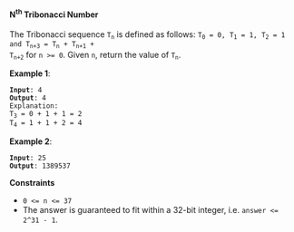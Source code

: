 #### N<sup>th</sup> Tribonacci Number

The Tribonacci sequence <code>T<sub>n</sub></code> is defined as follows:
<code>T<sub>0</sub> = 0, T<sub>1</sub> = 1, T<sub>2</sub> = 1 and T<sub>n+3</sub> = T<sub>n</sub> + T<sub>n+1</sub> + T<sub>n+2</sub></code> for `n >= 0`.
Given `n`, return the value of <code>T<sub>n</sub></code>.

**Example 1**:
<pre><code><b>Input</b>: 4
<b>Output</b>: 4
Explanation:
T<sub>3</sub> = 0 + 1 + 1 = 2
T<sub>4</sub> = 1 + 1 + 2 = 4
</code></pre>

**Example 2**:
<pre><code><b>Input</b>: 25
<b>Output</b>: 1389537
</code></pre>

**Constraints**
* `0 <= n <= 37`
* The answer is guaranteed to fit within a 32-bit integer, i.e. `answer <= 2^31 - 1`.

